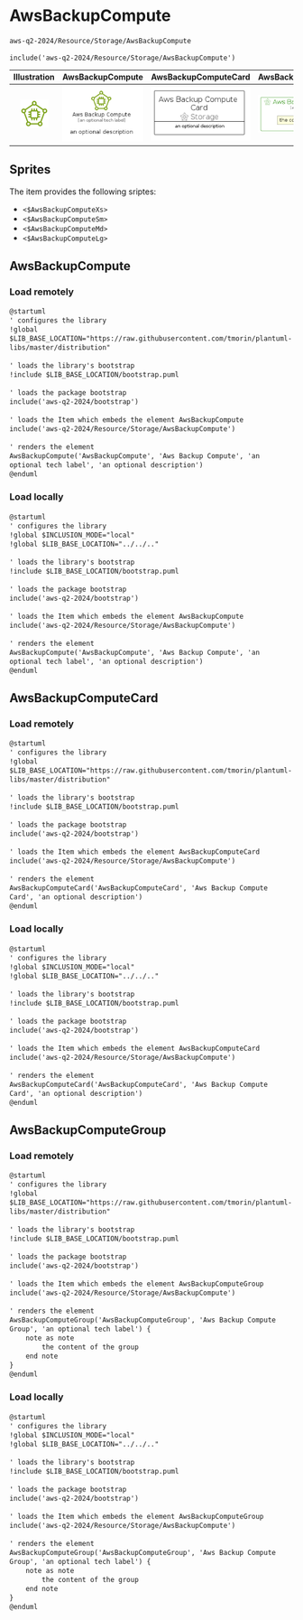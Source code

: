 # AwsBackupCompute


```text
aws-q2-2024/Resource/Storage/AwsBackupCompute
```

```text
include('aws-q2-2024/Resource/Storage/AwsBackupCompute')
```



| Illustration | AwsBackupCompute | AwsBackupComputeCard | AwsBackupComputeGroup |
| :---: | :---: | :---: | :---: |
| ![illustration for Illustration](../../../aws-q2-2024/Resource/Storage/AwsBackupCompute.png) | ![illustration for AwsBackupCompute](../../../aws-q2-2024/Resource/Storage/AwsBackupCompute.Local.png) | ![illustration for AwsBackupComputeCard](../../../aws-q2-2024/Resource/Storage/AwsBackupComputeCard.Local.png) | ![illustration for AwsBackupComputeGroup](../../../aws-q2-2024/Resource/Storage/AwsBackupComputeGroup.Local.png) |



## Sprites
The item provides the following sriptes:

- `<$AwsBackupComputeXs>`
- `<$AwsBackupComputeSm>`
- `<$AwsBackupComputeMd>`
- `<$AwsBackupComputeLg>`





## AwsBackupCompute

### Load remotely
```plantuml
@startuml
' configures the library
!global $LIB_BASE_LOCATION="https://raw.githubusercontent.com/tmorin/plantuml-libs/master/distribution"

' loads the library's bootstrap
!include $LIB_BASE_LOCATION/bootstrap.puml

' loads the package bootstrap
include('aws-q2-2024/bootstrap')

' loads the Item which embeds the element AwsBackupCompute
include('aws-q2-2024/Resource/Storage/AwsBackupCompute')

' renders the element
AwsBackupCompute('AwsBackupCompute', 'Aws Backup Compute', 'an optional tech label', 'an optional description')
@enduml
```

### Load locally
```plantuml
@startuml
' configures the library
!global $INCLUSION_MODE="local"
!global $LIB_BASE_LOCATION="../../.."

' loads the library's bootstrap
!include $LIB_BASE_LOCATION/bootstrap.puml

' loads the package bootstrap
include('aws-q2-2024/bootstrap')

' loads the Item which embeds the element AwsBackupCompute
include('aws-q2-2024/Resource/Storage/AwsBackupCompute')

' renders the element
AwsBackupCompute('AwsBackupCompute', 'Aws Backup Compute', 'an optional tech label', 'an optional description')
@enduml
```

## AwsBackupComputeCard

### Load remotely
```plantuml
@startuml
' configures the library
!global $LIB_BASE_LOCATION="https://raw.githubusercontent.com/tmorin/plantuml-libs/master/distribution"

' loads the library's bootstrap
!include $LIB_BASE_LOCATION/bootstrap.puml

' loads the package bootstrap
include('aws-q2-2024/bootstrap')

' loads the Item which embeds the element AwsBackupComputeCard
include('aws-q2-2024/Resource/Storage/AwsBackupCompute')

' renders the element
AwsBackupComputeCard('AwsBackupComputeCard', 'Aws Backup Compute Card', 'an optional description')
@enduml
```

### Load locally
```plantuml
@startuml
' configures the library
!global $INCLUSION_MODE="local"
!global $LIB_BASE_LOCATION="../../.."

' loads the library's bootstrap
!include $LIB_BASE_LOCATION/bootstrap.puml

' loads the package bootstrap
include('aws-q2-2024/bootstrap')

' loads the Item which embeds the element AwsBackupComputeCard
include('aws-q2-2024/Resource/Storage/AwsBackupCompute')

' renders the element
AwsBackupComputeCard('AwsBackupComputeCard', 'Aws Backup Compute Card', 'an optional description')
@enduml
```

## AwsBackupComputeGroup

### Load remotely
```plantuml
@startuml
' configures the library
!global $LIB_BASE_LOCATION="https://raw.githubusercontent.com/tmorin/plantuml-libs/master/distribution"

' loads the library's bootstrap
!include $LIB_BASE_LOCATION/bootstrap.puml

' loads the package bootstrap
include('aws-q2-2024/bootstrap')

' loads the Item which embeds the element AwsBackupComputeGroup
include('aws-q2-2024/Resource/Storage/AwsBackupCompute')

' renders the element
AwsBackupComputeGroup('AwsBackupComputeGroup', 'Aws Backup Compute Group', 'an optional tech label') {
    note as note
        the content of the group
    end note
}
@enduml
```

### Load locally
```plantuml
@startuml
' configures the library
!global $INCLUSION_MODE="local"
!global $LIB_BASE_LOCATION="../../.."

' loads the library's bootstrap
!include $LIB_BASE_LOCATION/bootstrap.puml

' loads the package bootstrap
include('aws-q2-2024/bootstrap')

' loads the Item which embeds the element AwsBackupComputeGroup
include('aws-q2-2024/Resource/Storage/AwsBackupCompute')

' renders the element
AwsBackupComputeGroup('AwsBackupComputeGroup', 'Aws Backup Compute Group', 'an optional tech label') {
    note as note
        the content of the group
    end note
}
@enduml
```

